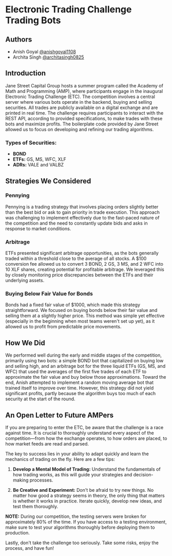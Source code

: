# Electronic Trading Challenge Trading Bots

## Authors
- Anish Goyal [@anishgoyal1108](https://github.com/anishgoyal1108)
- Archita Singh [@architasingh0825](https://github.com/architasingh0825)

## Introduction
Jane Street Capital Group hosts a summer program called the Academy of Math and Programming (AMP), where participants engage in the inaugural Electronic Trading Challenge (ETC). The competition involves a central server where various bots operate in the backend, buying and selling securities. All trades are publicly available on a digital exchange and are printed in real time. The challenge requires participants to interact with the REST API, according to provided specifications, to make trades with these bots and maximize profits. The boilerplate code provided by Jane Street allowed us to focus on developing and refining our trading algorithms.

### Types of Securities:
- **BOND**
- **ETFs:** GS, MS, WFC, XLF
- **ADRs:** VALE and VALBZ

## Strategies We Considered

### Pennying
Pennying is a trading strategy that involves placing orders slightly better than the best bid or ask to gain priority in trade execution. This approach was challenging to implement effectively due to the fast-paced nature of the competition and the need to constantly update bids and asks in response to market conditions.

### Arbitrage
ETFs presented significant arbitrage opportunities, as the bots generally traded within a threshold close to the average of all stocks. A $100 conversion fee allowed us to convert 3 BOND, 2 GS, 3 MS, and 2 WFC into 10 XLF shares, creating potential for profitable arbitrage. We leveraged this by closely monitoring price discrepancies between the ETFs and their underlying assets.

### Buying Below Fair Value for Bonds
Bonds had a fixed fair value of $1000, which made this strategy straightforward. We focused on buying bonds below their fair value and selling them at a slightly higher price. This method was simple yet effective (especially in the beginning when most teams weren't set up yet), as it allowed us to profit from predictable price movements.

## How We Did
We performed well during the early and middle stages of the competition, primarily using two bots: a simple BOND bot that capitalized on buying low and selling high, and an arbitrage bot for the three liquid ETFs (GS, MS, and WFC) that used the averages of the first five trades of each ETF to approximate the fair value and buy below those approximations. Toward the end, Anish attempted to implement a random moving average bot that trained itself to improve over time. However, this strategy did not yield significant profits, partly because the algorithm buys too much of each security at the start of the round.

## An Open Letter to Future AMPers
If you are preparing to enter the ETC, be aware that the challenge is a race against time. It is crucial to thoroughly understand every aspect of the competition—from how the exchange operates, to how orders are placed, to how market feeds are read and parsed.

The key to success lies in your ability to adapt quickly and learn the mechanics of trading on the fly. Here are a few tips:

1. **Develop a Mental Model of Trading:** Understand the fundamentals of how trading works, as this will guide your strategies and decision-making processes.

2. **Be Creative and Experiment:** Don't be afraid to try new things. No matter how good a strategy seems in theory, the only thing that matters is whether it works in practice. Iterate quickly, develop new ideas, and test them thoroughly.

**NOTE:** During our competition, the testing servers were broken for approximately 80% of the time. If you have access to a testing environment, make sure to test your algorithms thoroughly before deploying them to production.

Lastly, don't take the challenge too seriously. Take some risks, enjoy the process, and have fun!


